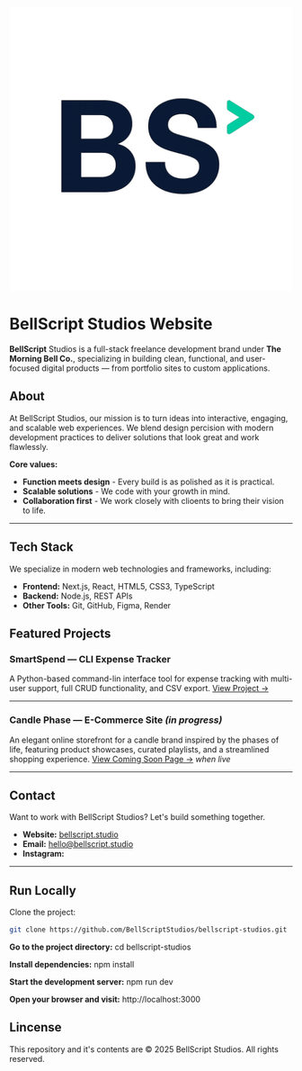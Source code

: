 ![Bellscript Studios Logo](/public/bs-studio-logo-trsp.PNG)

# BellScript Studios Website

**BellScript** Studios is a full-stack freelance development brand under **The Morning Bell Co.**, specializing in building clean, functional, and user-focused digital products — from portfolio sites to custom applications.

## About

At BellScript Studios, our mission is to turn ideas into interactive, engaging, and scalable web experiences. We blend design percision with modern development practices to deliver solutions that look great and work flawlessly.

**Core values:**
- **Function meets design** - Every build is as polished as it is practical.
- **Scalable solutions** - We code with your growth in mind.
- **Collaboration first** - We work closely with clioents to bring their vision to life.

---

## Tech Stack

We specialize in modern web technologies and frameworks, including:

- **Frontend:** Next.js, React, HTML5, CSS3, TypeScript
- **Backend:** Node.js, REST APIs
- **Other Tools:** Git, GitHub, Figma, Render

## Featured Projects

### **SmartSpend — CLI Expense Tracker**
A Python-based command-lin interface tool for expense tracking with multi-user support, full CRUD functionality, and CSV export.
[View Project →](https://github.com/MTinsley00/CLI_Expense_Tracker.git)

---

### **Candle Phase — E-Commerce Site** *(in progress)*
An elegant online storefront for a candle brand inspired by the phases of life, featuring product showcases, curated playlists, and a streamlined shopping experience.
[View Coming Soon Page →](https://candlephase.com) *when live*

---

## Contact

Want to work with BellScript Studios? Let's build something together.

- **Website:** [bellscript.studio](https://bellscript.studio)
- **Email:** [hello@bellscript.studio](mailto:hello@bellscript.studio)
- **Instagram:** 

---

## Run Locally 
Clone the project:
```bash
git clone https://github.com/BellScriptStudios/bellscript-studios.git
```

**Go to the project directory:**
cd bellscript-studios

**Install dependencies:**
npm install

**Start the development server:**
npm run dev

**Open your browser and visit:**
http://localhost:3000

## Lincense

This repository and it's contents are © 2025 BellScript Studios. All rights reserved.